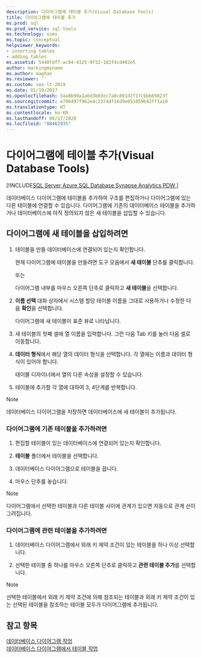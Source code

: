 ```yaml
---
description: 다이어그램에 테이블 추가(Visual Database Tools)
title: 다이어그램에 테이블 추가
ms.prod: sql
ms.prod_service: sql-tools
ms.technology: ssms
ms.topic: conceptual
helpviewer_keywords:
- inserting tables
- adding tables
ms.assetid: 5440fdf7-ac04-4325-9f32-181f4cd402e5
author: markingmyname
ms.author: maghan
ms.reviewer: ''
ms.custom: seo-lt-2019
ms.date: 01/19/2017
ms.openlocfilehash: 5aa8b90a1a6d3b03ec7a8c091d2f17cbb669823f
ms.sourcegitcommit: e700497f962e4c2274df16d9e651059b42ff1a10
ms.translationtype: HT
ms.contentlocale: ko-KR
ms.lasthandoff: 08/17/2020
ms.locfileid: "88462935"
---
```

# <a name="add-tables-to-diagrams-visual-database-tools"></a>다이어그램에 테이블 추가(Visual Database Tools)

[!INCLUDE[SQL Server Azure SQL Database Synapse Analytics PDW ](../../includes/applies-to-version/sql-asdb-asdbmi-asa-pdw.md)]

데이터베이스 다이어그램에 테이블을 추가하여 구조를 편집하거나 다이어그램에 있는 다른 테이블에 연결할 수 있습니다. 다이어그램에 기존의 데이터베이스 테이블을 추가하거나 데이터베이스에 아직 정의되지 않은 새 테이블을 삽입할 수 있습니다.
  
## <a name="to-insert-a-new-table-into-a-diagram"></a>다이어그램에 새 테이블을 삽입하려면

1. 테이블을 만들 데이터베이스에 연결되어 있는지 확인합니다.

   현재 다이어그램에 테이블을 만들려면 도구 모음에서 **새 테이블** 단추를 클릭합니다.

   또는  

   다이어그램 내부를 마우스 오른쪽 단추로 클릭하고 **새 테이블**을 선택합니다.

2. **이름 선택** 대화 상자에서 시스템 할당 테이블 이름을 그대로 사용하거나 수정한 다음 **확인**을 선택합니다.

   다이어그램에 새 테이블이 표준 뷰로 나타납니다.

3. 새 테이블의 첫째 셀에 열 이름을 입력합니다. 그런 다음 Tab 키를 눌러 다음 셀로 이동합니다.

4. **데이터 형식**에서 해당 열의 데이터 형식을 선택합니다. 각 열에는 이름과 데이터 형식이 있어야 합니다.

   테이블 디자이너에서 열의 다른 속성을 설정할 수 있습니다.

5. 테이블에 추가할 각 열에 대하여 3, 4단계를 반복합니다.

> [!NOTE]
> 데이터베이스 다이어그램을 저장하면 데이터베이스에 새 테이블이 추가됩니다.

### <a name="to-add-an-existing-table-to-a-diagram"></a>다이어그램에 기존 테이블을 추가하려면

1. 편집할 테이블이 있는 데이터베이스에 연결되어 있는지 확인합니다.

2. **테이블** 폴더에서 테이블을 선택합니다.

3. 데이터베이스 다이어그램으로 테이블을 끕니다.

4. 마우스 단추를 놓습니다.

> [!NOTE]
> 다이어그램에서 선택한 테이블과 다른 테이블 사이에 관계가 있으면 자동으로 관계 선이 그려집니다.

### <a name="to-add-related-tables-to-a-diagram"></a>다이어그램에 관련 테이블을 추가하려면  

1. 데이터베이스 다이어그램에서 외래 키 제약 조건이 있는 테이블을 하나 이상 선택합니다.  

2. 선택한 테이블 중 하나를 마우스 오른쪽 단추로 클릭하고 **관련 테이블 추가**를 선택합니다.  

> [!NOTE]
> 선택한 테이블에서 외래 키 제약 조건에 의해 참조되는 테이블과 외래 키 제약 조건이 있는 선택된 테이블을 참조하는 테이블 모두가 다이어그램에 추가됩니다.  

## <a name="see-also"></a>참고 항목

[데이터베이스 다이어그램 작업](../../ssms/visual-db-tools/work-with-database-diagrams-visual-database-tools.md)  
[데이터베이스 다이어그램에서 테이블 작업](../../ssms/visual-db-tools/work-with-tables-in-database-diagram-visual-database-tools.md)
